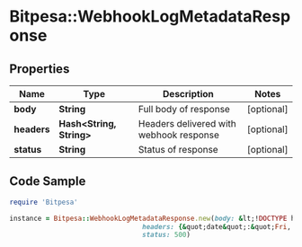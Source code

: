 # Bitpesa::WebhookLogMetadataResponse

## Properties

Name | Type | Description | Notes
------------ | ------------- | ------------- | -------------
**body** | **String** | Full body of response | [optional] 
**headers** | **Hash&lt;String, String&gt;** | Headers delivered with webhook response | [optional] 
**status** | **String** | Status of response | [optional] 

## Code Sample

```ruby
require 'Bitpesa'

instance = Bitpesa::WebhookLogMetadataResponse.new(body: &lt;!DOCTYPE html&gt; &lt;html lang&#x3D;&quot;en&quot;&gt; &lt;head&gt; &lt;meta charset&#x3D;&quot;utf-8&quot; /&gt; &lt;title&gt;Action Controller: Exception caught&lt;/title&gt;,
                                 headers: {&quot;date&quot;:&quot;Fri, 11 Jan 2019 09:00:00 GMT&quot;,&quot;connection&quot;:&quot;close&quot;,&quot;content-type&quot;:&quot;text/html; charset&#x3D;utf-8&quot;,&quot;x-web-console-session-id&quot;:&quot;a0696374-de2f-4b4e-a2d7-cb4e0a1240c0&quot;,&quot;x-web-console-mount-point&quot;:&quot;/__web_console&quot;,&quot;x-request-id&quot;:&quot;a0696374-de2f-4b4e-a2d7-cb4e0a1240c0&quot;,&quot;x-runtime&quot;:&quot;0.484015&quot;,&quot;content-length&quot;:&quot;145453&quot;},
                                 status: 500)
```



